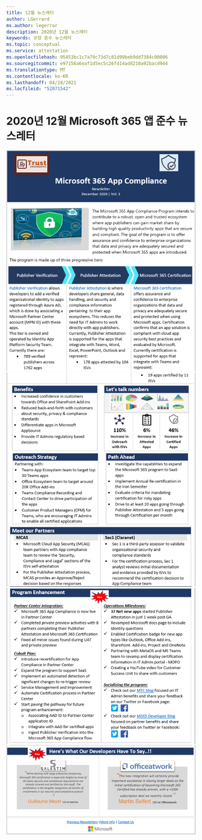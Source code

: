 ```yaml
---
title: 12월 뉴스레터
author: LGerrard
ms.author: legerrar
description: 2020년 12월 뉴스레터
keywords: 규정 준수 뉴스레터
ms.topic: conceptual
ms.service: attestation
ms.openlocfilehash: 95453bc1c7a79c73d7c81d99beb9dd7384c00806
ms.sourcegitcommit: e97156a6eaf1d5ec5c26fd14add210a92bacd944
ms.translationtype: MT
ms.contentlocale: ko-KR
ms.lasthandoff: 04/28/2021
ms.locfileid: "52071542"
---
```

# <a name="december-2020-microsoft-365-app-compliance-newsletter"></a>2020년 12월 Microsoft 365 앱 준수 뉴스레터

![Alt 텍스트 ](../media/Dec01.PNG)
 ![ Alt 텍스트 ](../media/Dec02.PNG)
 ![ Alt 텍스트 ](../media/Dec03.PNG)
 ![ Alt 텍스트](../media/Dec04.PNG)
